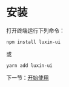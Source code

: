 # 安装

打开终端运行下列命令：

```
npm install luxin-ui
```

或

```
yarn add luxin-ui
```

下一节：[开始使用](#/doc/start)

